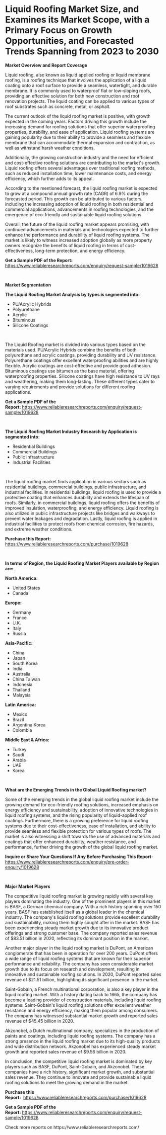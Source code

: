<p><h1>Liquid Roofing Market Size, and Examines its Market Scope, with a Primary Focus on Growth Opportunities, and Forecasted Trends Spanning from 2023 to 2030</h1></p><p><strong>Market Overview and Report Coverage</strong></p>
<p><p>Liquid roofing, also known as liquid applied roofing or liquid membrane roofing, is a roofing technique that involves the application of a liquid coating onto a roof surface to provide a seamless, watertight, and durable membrane. It is commonly used to waterproof flat or low-sloping roofs, providing an effective solution for both new construction and roof renovation projects. The liquid coating can be applied to various types of roof substrates such as concrete, metal, or asphalt.</p><p>The current outlook of the liquid roofing market is positive, with growth expected in the coming years. Factors driving this growth include the increasing demand for roofing solutions that offer superior waterproofing properties, durability, and ease of application. Liquid roofing systems are gaining popularity due to their ability to provide a seamless and flexible membrane that can accommodate thermal expansion and contraction, as well as withstand harsh weather conditions.</p><p>Additionally, the growing construction industry and the need for efficient and cost-effective roofing solutions are contributing to the market's growth. Liquid roofing offers several advantages over traditional roofing methods, such as reduced installation time, lower maintenance costs, and energy efficiency, which further adds to its appeal.</p><p>According to the mentioned forecast, the liquid roofing market is expected to grow at a compound annual growth rate (CAGR) of 6.9% during the forecasted period. This growth can be attributed to various factors, including the increasing adoption of liquid roofing in both residential and commercial applications, advancements in roofing technologies, and the emergence of eco-friendly and sustainable liquid roofing solutions.</p><p>Overall, the future of the liquid roofing market appears promising, with continued advancements in materials and technologies expected to further enhance the performance and durability of liquid roofing systems. The market is likely to witness increased adoption globally as more property owners recognize the benefits of liquid roofing in terms of cost-effectiveness, long-term protection, and energy efficiency.</p></p>
<p><strong>Get a Sample PDF of the Report:</strong> <a href="https://www.reliableresearchreports.com/enquiry/request-sample/1019628">https://www.reliableresearchreports.com/enquiry/request-sample/1019628</a></p>
<p>&nbsp;</p>
<p><strong>Market Segmentation</strong></p>
<p><strong>The Liquid Roofing Market Analysis by types is segmented into:</strong></p>
<p><ul><li>PU/Acrylic Hybrids</li><li>Polyurethane</li><li>Acrylic</li><li>Bituminous</li><li>Silicone Coatings</li></ul></p>
<p>&nbsp;</p>
<p><p>The Liquid Roofing market is divided into various types based on the materials used. PU/Acrylic Hybrids combine the benefits of both polyurethane and acrylic coatings, providing durability and UV resistance. Polyurethane coatings offer excellent waterproofing abilities and are highly flexible. Acrylic coatings are cost-effective and provide good adhesion. Bituminous coatings use bitumen as the base material, offering waterproofing properties. Silicone coatings have high resistance to UV rays and weathering, making them long-lasting. These different types cater to varying requirements and provide solutions for different roofing applications.</p></p>
<p><strong>Get a Sample PDF of the Report:</strong>&nbsp;<a href="https://www.reliableresearchreports.com/enquiry/request-sample/1019628">https://www.reliableresearchreports.com/enquiry/request-sample/1019628</a></p>
<p>&nbsp;</p>
<p><strong>The Liquid Roofing Market Industry Research by Application is segmented into:</strong></p>
<p><ul><li>Residential Buildings</li><li>Commercial Buildings</li><li>Public Infrastructure</li><li>Industrial Facilities</li></ul></p>
<p>&nbsp;</p>
<p><p>The liquid roofing market finds application in various sectors such as residential buildings, commercial buildings, public infrastructure, and industrial facilities. In residential buildings, liquid roofing is used to provide a protective coating that enhances durability and extends the lifespan of roofs. Similarly, in commercial buildings, liquid roofing offers the benefits of improved insulation, waterproofing, and energy efficiency. Liquid roofing is also utilized in public infrastructure projects like bridges and walkways to prevent water leakages and degradation. Lastly, liquid roofing is applied in industrial facilities to protect roofs from chemical corrosion, fire hazards, and extreme weather conditions.</p></p>
<p><strong>Purchase this Report:</strong>&nbsp; <a href="https://www.reliableresearchreports.com/purchase/1019628">https://www.reliableresearchreports.com/purchase/1019628</a></p>
<p>&nbsp;</p>
<p><strong>In terms of Region, the Liquid Roofing Market Players available by Region are:</strong></p>
<p>
    <p> <strong> North America: </strong>
        <ul>
            <li>United States</li>
            <li>Canada</li>
        </ul>
        </p> 
    <p> <strong> Europe: </strong>
        <ul>
            <li>Germany</li>
            <li>France</li>
            <li>U.K.</li>
            <li>Italy</li>
            <li>Russia</li>
        </ul>
        </p> 
    <p> <strong> Asia-Pacific: </strong>
        <ul>
            <li>China</li>
            <li>Japan</li>
            <li>South Korea</li>
            <li>India</li>
            <li>Australia</li>
            <li>China Taiwan</li>
            <li>Indonesia</li>
            <li>Thailand</li>
            <li>Malaysia</li>
        </ul>
        </p> 
    <p> <strong> Latin America: </strong>
        <ul>
            <li>Mexico</li>
            <li>Brazil</li>
            <li>Argentina Korea</li>
            <li>Colombia</li>
        </ul>
        </p> 
    <p> <strong> Middle East & Africa: </strong>
        <ul>
            <li>Turkey</li>
            <li>Saudi</li>
            <li>Arabia</li>
            <li>UAE</li>
            <li>Korea</li>
        </ul>
    </p>
    </p>
<p>&nbsp;</p>
<p><strong>What are the Emerging Trends in the Global Liquid Roofing market?</strong></p>
<p><p>Some of the emerging trends in the global liquid roofing market include the growing demand for eco-friendly roofing solutions, increased emphasis on energy efficiency and sustainability, adoption of innovative technologies in liquid roofing systems, and the rising popularity of liquid-applied roof coatings. Furthermore, there is a growing preference for liquid roofing systems due to their cost-effectiveness, ease of installation, and ability to provide seamless and flexible protection for various types of roofs. The market is also witnessing a shift towards the use of advanced materials and coatings that offer enhanced durability, weather resistance, and performance, further driving the growth of the global liquid roofing market.</p></p>
<p><strong>Inquire or Share Your Questions If Any Before Purchasing This Report</strong>- <a href="https://www.reliableresearchreports.com/enquiry/pre-order-enquiry/1019628">https://www.reliableresearchreports.com/enquiry/pre-order-enquiry/1019628</a></p>
<p>&nbsp;</p>
<p><strong>Major Market Players</strong></p>
<p><p>The competitive liquid roofing market is growing rapidly with several key players dominating the industry. One of the prominent players in this market is BASF, a German chemical company. With a rich history spanning over 150 years, BASF has established itself as a global leader in the chemical industry. The company's liquid roofing solutions provide excellent durability and sustainability, making them highly sought after in the market. BASF has been experiencing steady market growth due to its innovative product offerings and strong customer base. The company reported sales revenue of $83.51 billion in 2020, reflecting its dominant position in the market.</p><p>Another major player in the liquid roofing market is DuPont, an American conglomerate that has been in operation for over 200 years. DuPont offers a wide range of liquid roofing systems that are known for their superior performance and reliability. The company has seen considerable market growth due to its focus on research and development, resulting in innovative and sustainable roofing solutions. In 2020, DuPont reported sales revenue of $21.51 billion, highlighting its significant presence in the market.</p><p>Saint-Gobain, a French multinational corporation, is also a key player in the liquid roofing market. With a history dating back to 1665, the company has become a leading provider of construction materials, including liquid roofing systems. Saint-Gobain's liquid roofing solutions offer excellent weather resistance and energy efficiency, making them popular among consumers. The company has witnessed substantial market growth and reported sales revenue of $45.45 billion in 2020.</p><p>Akzonobel, a Dutch multinational company, specializes in the production of paints and coatings, including liquid roofing systems. The company has a strong presence in the liquid roofing market due to its high-quality products and wide distribution network. Akzonobel has experienced steady market growth and reported sales revenue of $9.56 billion in 2020.</p><p>In conclusion, the competitive liquid roofing market is dominated by key players such as BASF, DuPont, Saint-Gobain, and Akzonobel. These companies have a rich history, significant market growth, and substantial sales revenue. They continue to innovate and provide sustainable liquid roofing solutions to meet the growing demand in the market.</p></p>
<p><strong>Purchase this Report:</strong>&nbsp;&nbsp;<a href="https://www.reliableresearchreports.com/purchase/1019628">https://www.reliableresearchreports.com/purchase/1019628</a></p>
<p></p>
<p><strong>Get a Sample PDF of the Report:</strong>&nbsp;<a href="https://www.reliableresearchreports.com/enquiry/request-sample/1019628">https://www.reliableresearchreports.com/enquiry/request-sample/1019628</a></p>
<p>Check more reports on https://www.reliableresearchreports.com/</p>